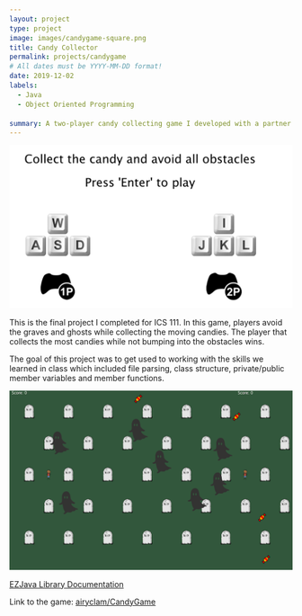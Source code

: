 ```yaml
---
layout: project
type: project
image: images/candygame-square.png
title: Candy Collector
permalink: projects/candygame
# All dates must be YYYY-MM-DD format!
date: 2019-12-02
labels:
  - Java
  - Object Oriented Programming
  
summary: A two-player candy collecting game I developed with a partner using the EZJava library.
---
```


<img class="ui medium right floated rounded image" src="../images/candyinstructions.png">

This is the final project I completed for ICS 111. In this game, players avoid the graves and ghosts while collecting the moving candies. The player that collects the most candies while not bumping into the obstacles wins.


The goal of this project was to get used to working with the skills we learned in class which included file parsing, class structure, private/public member variables and member functions. 

<img class="ui big center rounded image" src="../images/candygame.png">

[EZJava Library Documentation](http://www2.hawaii.edu/~dylank/ics111/doc/)

Link to the game: <a href="https://github.com/airyclam/CandyGame"><i class="large github icon"></i>airyclam/CandyGame</a>


